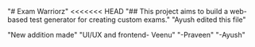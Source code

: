 "# Exam Warriorz" 
<<<<<<< HEAD
"## This project aims to build a web-based test generator for creating custom exams." 
"Ayush edited this file" 

"New addition made"
"UI/UX and frontend- Veenu"
"-Praveen"
"-Ayush" 